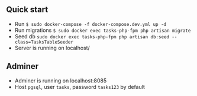 ## Quick start
- Run ```$ sudo docker-compose -f docker-compose.dev.yml up -d```
- Run migrations ```$ sudo docker exec tasks-php-fpm php artisan migrate```
- Seed db ```sudo docker exec tasks-php-fpm php artisan db:seed --class=TasksTableSeeder```
- Server is running on localhost/

## Adminer
- Adminer is running on localhost:8085
- Host ```pgsql```, user ```tasks```, password ```tasks123``` by default